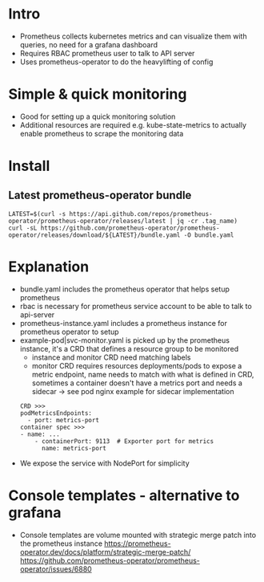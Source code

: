 # Intro
* Prometheus collects kubernetes metrics and can visualize them with queries, no need for a grafana dashboard
* Requires RBAC prometheus user to talk to API server
* Uses prometheus-operator to do the heavylifting of config

# Simple & quick monitoring
* Good for setting up a quick monitoring solution
* Additional resources are required e.g. kube-state-metrics to actually enable
prometheus to scrape the monitoring data

# Install

## Latest prometheus-operator bundle
```
LATEST=$(curl -s https://api.github.com/repos/prometheus-operator/prometheus-operator/releases/latest | jq -cr .tag_name)
curl -sL https://github.com/prometheus-operator/prometheus-operator/releases/download/${LATEST}/bundle.yaml -O bundle.yaml
```

# Explanation
* bundle.yaml includes the prometheus operator that helps setup prometheus
* rbac is necessary for prometheus service account to be able to talk to api-server
* prometheus-instance.yaml includes a prometheus instance for prometheus operator to setup
* example-pod|svc-monitor.yaml is picked up by the prometheus instance, it's a CRD that defines a resource group to be monitored
    * instance and monitor CRD need matching labels
    * monitor CRD requires resources deployments/pods to expose a metric endpoint, name needs to match with what is defined in CRD, sometimes a container doesn't have a metrics port and needs a sidecar -> see pod nginx example for sidecar implementation
    ```
    CRD >>>
    podMetricsEndpoints:
      - port: metrics-port
    container spec >>>
    - name: ...
        - containerPort: 9113  # Exporter port for metrics
          name: metrics-port
    ```
* We expose the service with NodePort for simplicity

# Console templates - alternative to grafana
* Console templates are volume mounted with strategic merge patch into the prometheus instance
https://prometheus-operator.dev/docs/platform/strategic-merge-patch/
https://github.com/prometheus-operator/prometheus-operator/issues/6880
